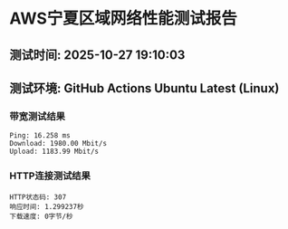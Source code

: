 # AWS宁夏区域网络性能测试报告
## 测试时间: 2025-10-27 19:10:03
## 测试环境: GitHub Actions Ubuntu Latest (Linux)

### 带宽测试结果
```
Ping: 16.258 ms
Download: 1980.00 Mbit/s
Upload: 1183.99 Mbit/s
```

### HTTP连接测试结果
```
HTTP状态码: 307
响应时间: 1.299237秒
下载速度: 0字节/秒
```

